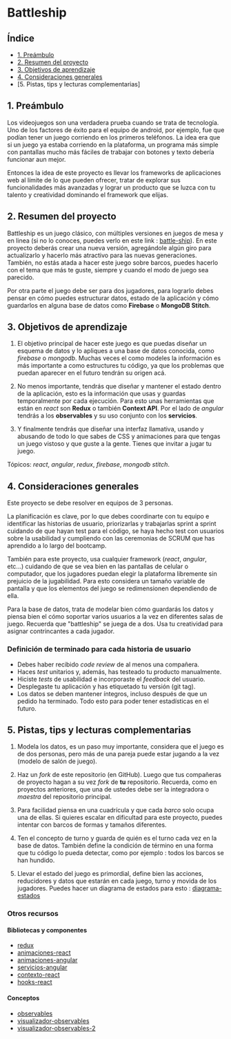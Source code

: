 # Battleship

## Índice

* [1. Preámbulo](#1-preámbulo)
* [2. Resumen del proyecto](#2-resumen-del-proyecto)
* [3. Objetivos de aprendizaje](#3-objetivos-de-aprendizaje)
* [4. Consideraciones generales](#4-consideraciones-generales)
* [5. Pistas, tips y lecturas complementarias]

## 1. Preámbulo

Los videojuegos son una verdadera prueba cuando se trata de tecnología. Uno de los factores de éxito para el equipo de android, por ejemplo, fue que podían tener un juego corriendo en los primeros teléfonos. La idea era que si un juego ya estaba corriendo en la plataforma, un programa más simple con pantallas mucho más fáciles de trabajar con botones y texto debería funcionar aun mejor.

Entonces la idea de este proyecto es llevar los frameworks de aplicaciones web al límite de lo que pueden ofrecer, tratar de explorar sus funcionalidades más avanzadas y lograr un producto que se luzca con tu talento y creatividad dominando el framework que elijas.

## 2. Resumen del proyecto

Battleship es un juego clásico, con múltiples versiones en juegos de mesa y en linea (si no lo conoces, puedes verlo en este link : [battle-ship](https://es.wikipedia.org/wiki/Batalla_naval_(juego))). En este proyecto deberás crear una nueva versión, agregándole algún giro para actualizarlo y hacerlo más atractivo para las nuevas generaciones. También, no estás atada a hacer este juego sobre barcos, puedes hacerlo con el tema que más te guste, siempre y cuando el modo de juego sea parecido.

Por otra parte el juego debe ser para dos jugadores, para lograrlo debes pensar en cómo puedes estructurar datos, estado de la aplicación y cómo guardarlos en alguna base de datos como __Firebase__ o __MongoDB Stitch__.

## 3. Objetivos de aprendizaje

1. El objetivo principal de hacer este juego es que puedas diseñar un esquema de datos y lo apliques a una base de datos conocida, como _firebase_ o _mongodb_. Muchas veces el como modeles la información es más importante a como estructures tu código, ya que los problemas que puedan aparecer en el futuro tendrán su origen acá.

2. No menos importante, tendrás que diseñar y mantener el estado dentro de la aplicación, esto es la información que usas y guardas temporalmente por cada ejecución. Para esto unas herramientas que están en _react_ son __Redux__ o también __Context API__. Por el lado de _angular_ tendrás a los __observables__ y su uso conjunto con los __servicios__.

3. Y finalmente tendrás que diseñar una interfaz llamativa, usando y abusando de todo lo que sabes de CSS y animaciones para que tengas un juego vistoso y que guste a la gente. Tienes que invitar a jugar tu juego.

Tópicos: _react_, _angular_, _redux_, _firebase_, _mongodb stitch_.

## 4. Consideraciones generales

Este proyecto se debe resolver en equipos de 3 personas.

La planificación es clave, por lo que debes coordinarte con tu equipo e identificar las historias de usuario, priorizarlas y trabajarlas sprint a sprint cuidando de que hayan test para el código, se haya hecho test con usuarios sobre la usabilidad y cumpliendo con las ceremonias de SCRUM que has aprendido a lo largo del bootcamp.

También para este proyecto, usa cualquier framework (_react_, _angular_, etc...) cuidando de que se vea bien en las pantallas de celular o computador, que los jugadores puedan elegir la plataforma libremente sin prejuicio de la jugabilidad. Para esto considera un tamaño variable de pantalla y que los elementos del juego se redimensionen dependiendo de ella.

Para la base de datos, trata de modelar bien cómo guardarás los datos y piensa bien el cómo soportar varios usuarios a la vez en diferentes salas de juego. Recuerda que "battleship" se juega de a dos. Usa tu creatividad para asignar contrincantes a cada jugador.

### Definición de terminado para cada historia de usuario

* Debes haber recibido _code review_ de al menos una compañera.
* Haces _test_ unitarios y, además, has testeado tu producto manualmente.
* Hiciste _tests_ de usabilidad e incorporaste el _feedback_ del usuario.
* Desplegaste tu aplicación y has etiquetado tu versión (git tag).
* Los datos se deben mantener íntegros, incluso después de que un pedido ha
  terminado. Todo esto para poder tener estadísticas en el futuro.

## 5. Pistas, tips y lecturas complementarias

1. Modela los datos, es un paso muy importante, considera que el juego es de dos personas, pero más de una pareja puede estar jugando a la vez (modelo de salón de juego).

2. Haz un _fork_ de este repositorio (en GitHub). Luego que tus compañeras de proyecto hagan a su vez _fork_ de __tu__ repositorio. Recuerda, como en proyectos anteriores, que una de ustedes debe ser la integradora o _maestra_ del repositorio principal.

3. Para facilidad piensa en una cuadrícula y que cada _barco_ solo ocupa una de ellas. Si quieres escalar en dificultad para este proyecto, puedes intentar con barcos de formas y tamaños diferentes.

4. Ten el concepto de turno y guarda de quién es el turno cada vez en la base de datos. También define la condición de término en una forma que tu código lo pueda detectar, como por ejemplo : todos los barcos se han hundido.

5. Llevar el estado del juego es primordial, define bien las acciones, reducidores y datos que estarán en cada juego, turno y movida de los jugadores. Puedes hacer un diagrama de estados para esto : [diagrama-estados](https://www.lucidchart.com/pages/es/diagrama-de-maquina-de-estados)

### Otros recursos

#### Bibliotecas y componentes

* [redux](https://es.redux.js.org/)
* [animaciones-react](https://medium.com/@dmitrynozhenko/5-ways-to-animate-a-reactjs-app-in-2019-56eb9af6e3bf)
* [animaciones-angular](https://blog.angularindepth.com/total-guide-to-dynamic-angular-animations-that-can-be-toggled-at-runtime-be5bb6778a0a)
* [servicios-angular](https://angular.io/tutorial/toh-pt4)
* [contexto-react](https://es.reactjs.org/docs/context.html)
* [hooks-react](https://es.reactjs.org/docs/hooks-intro.html)

#### Conceptos

* [observables](https://angular.io/guide/observables)
* [visualizador-observables](https://rxviz.com/)
* [visualizador-observables-2](https://rxmarbles.com/)